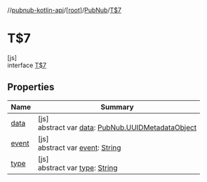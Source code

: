 //[pubnub-kotlin-api](../../../../index.md)/[[root]](../../index.md)/[PubNub](../index.md)/[T$7](index.md)

# T$7

[js]\
interface [T$7](index.md)

## Properties

| Name | Summary |
|---|---|
| [data](data.md) | [js]<br>abstract var [data](data.md): [PubNub.UUIDMetadataObject](../-u-u-i-d-metadata-object/index.md) |
| [event](event.md) | [js]<br>abstract var [event](event.md): [String](https://kotlinlang.org/api/latest/jvm/stdlib/kotlin/-string/index.html) |
| [type](type.md) | [js]<br>abstract var [type](type.md): [String](https://kotlinlang.org/api/latest/jvm/stdlib/kotlin/-string/index.html) |
